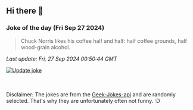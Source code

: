 ## Hi there 👋

### Joke of the day (Fri Sep 27 2024)
<!-- joke -->
>Chuck Norris likes his coffee half and half: half coffee grounds, half wood-grain alcohol.
<!-- /joke -->

*Last update: Fri, 27 Sep 2024 00:50:44 GMT*

[![Update joke](https://github.com/nclskfm/nclskfm/actions/workflows/joke.yml/badge.svg)](https://github.com/nclskfm/nclskfm/actions/workflows/joke.yml)

<br><br>
Disclaimer: The jokes are from the [Geek-Jokes-api](https://github.com/sameerkumar18/geek-joke-api) and are randomly selected. That's why they are unfortunately often not funny. :D
